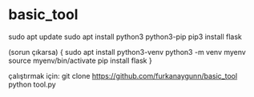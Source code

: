 # basic_tool

sudo apt update
sudo apt install python3 python3-pip
pip3 install flask

(sorun çıkarsa) {
sudo apt install python3-venv
python3 -m venv myenv
source myenv/bin/activate
pip install flask
}

çalıştırmak için:
git clone https://github.com/furkanaygunn/basic_tool
python tool.py
